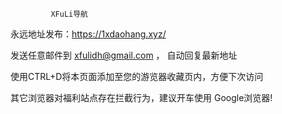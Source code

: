              XFuLi导航
             
永远地址发布：https://1xdaohang.xyz/

发送任意邮件到  xfulidh@gmail.com ，  自动回复最新地址

使用CTRL+D将本页面添加至您的游览器收藏页内，方便下次访问

其它浏览器对福利站点存在拦截行为，建议开车使用 Google浏览器!

